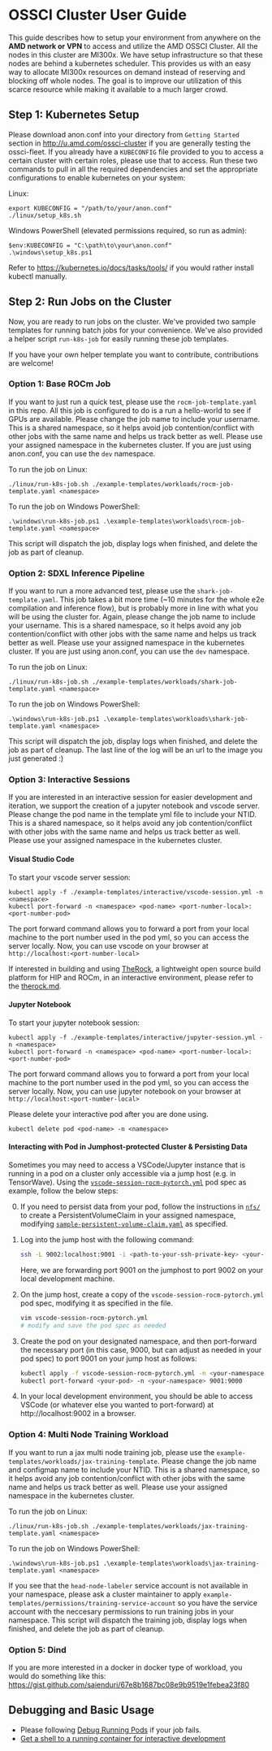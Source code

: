 # OSSCI Cluster User Guide

This guide describes how to setup your environment from anywhere on the **AMD network or VPN** to access and utilize the AMD OSSCI Cluster.
All the nodes in this cluster are MI300x. We have setup infrastructure so that these nodes are behind a kubernetes scheduler. This provides us with an easy way to allocate MI300x resources on demand instead of reserving and blocking off whole nodes. The goal is to improve our utilization of this scarce resource while making it available to a much larger crowd.

## Step 1: Kubernetes Setup
Please download anon.conf into your directory from `Getting Started` section in http://u.amd.com/ossci-cluster if you are generally testing the ossci-fleet.
If you already have a `KUBECONFIG` file provided to you to access a certain cluster with certain roles, please use that to access.
Run these two commands to pull in all the required dependencies and set the appropriate configurations to enable kubernetes on your system:

Linux:
```
export KUBECONFIG = "/path/to/your/anon.conf"
./linux/setup_k8s.sh
```

Windows PowerShell (elevated permissions required, so run as admin):
```
$env:KUBECONFIG = "C:\path\to\your\anon.conf"
.\windows\setup_k8s.ps1
```

Refer to https://kubernetes.io/docs/tasks/tools/ if you would rather install kubectl manually.

## Step 2: Run Jobs on the Cluster

Now, you are ready to run jobs on the cluster. We've provided two sample
templates for running batch jobs for your convenience. We've also
provided a helper script `run-k8s-job` for easily running these job
templates.

If you have your own helper template you want to contribute, contributions
are welcome!

### Option 1: Base ROCm Job

If you want to just run a quick test, please use the `rocm-job-template.yaml` in this repo.
All this job is configured to do is a run a hello-world to see if GPUs are available.
Please change the job name to include your username. This is a shared namespace, so it helps avoid job contention/conflict with other jobs with the same name and helps us track better as well.
Please use your assigned namespace in the kubernetes cluster. If you are just using anon.conf, you can use the `dev` namespace.

To run the job on Linux:
```
./linux/run-k8s-job.sh ./example-templates/workloads/rocm-job-template.yaml <namespace>
```

To run the job on Windows PowerShell:
```
.\windows\run-k8s-job.ps1 .\example-templates\workloads\rocm-job-template.yaml <namespace>
```

This script will dispatch the job, display logs when finished, and delete the job as part of cleanup.

### Option 2: SDXL Inference Pipeline

If you want to run a more advanced test, please use the `shark-job-template.yaml`.
This job takes a bit more time (~10 minutes for the whole e2e compilation and inference flow), but is probably more in line with what you will be using the cluster for.
Again, please change the job name to include your username. This is a shared namespace, so it helps avoid any job contention/conflict with other jobs with the same name and helps us track better as well.
Please use your assigned namespace in the kubernetes cluster. If you are just using anon.conf, you can use the `dev` namespace.

To run the job on Linux:
```
./linux/run-k8s-job.sh ./example-templates/workloads/shark-job-template.yaml <namespace>
```

To run the job on Windows PowerShell:
```
.\windows\run-k8s-job.ps1 .\example-templates\workloads\shark-job-template.yaml <namespace>
```

This script will dispatch the job, display logs when finished, and delete the job as part of cleanup.
The last line of the log will be an url to the image you just generated :)

### Option 3: Interactive Sessions

If you are interested in an interactive session for easier development and iteration, we support the creation of a jupyter notebook and vscode server.
Please change the pod name in the template yml file to include your NTID. This is a shared namespace, so it helps avoid any job contention/conflict with other jobs with the same name and helps us track better as well.
Please use your assigned namespace in the kubernetes cluster.

#### Visual Studio Code


To start your vscode server session:
```
kubectl apply -f ./example-templates/interactive/vscode-session.yml -n <namespace>
kubectl port-forward -n <namespace> <pod-name> <port-number-local>:<port-number-pod>
```
The port forward command allows you to forward a port from your local machine to the port number used in the pod yml, so you can access the server locally.
Now, you can use vscode on your browser at `http://localhost:<port-number-local>`

If interested in building and using [TheRock](https://github.com/ROCm/TheRock), a lightweight open source build platform for HIP and ROCm, in an interactive environment, please refer to the [therock.md](example-templates/interactive/the-rock/therock.md).

#### Jupyter Notebook


To start your jupyter notebook session:
```
kubectl apply -f ./example-templates/interactive/jupyter-session.yml -n <namespace>
kubectl port-forward -n <namespace> <pod-name> <port-number-local>:<port-number-pod>
```
The port forward command allows you to forward a port from your local machine to the port number used in the pod yml, so you can access the server locally.
Now, you can use jupyter notebook on your browser at `http://localhost:<port-number-local>`

Please delete your interactive pod after you are done using.
```
kubectl delete pod <pod-name> -n <namespace>
```

#### Interacting with Pod in Jumphost-protected Cluster & Persisting Data

Sometimes you may need to access a VSCode/Jupyter instance that is running in a pod on a cluster only accessible via a jump host (e.g. in TensorWave). Using the [`vscode-session-rocm-pytorch.yml`](/example-templates/interactive/vscode-session-rocm-pytorch.yml) pod spec as example, follow the below steps:

0. If you need to persist data from your pod, follow the instructions in [`nfs/`](/nfs/README.md) to create a PersistentVolumeClaim in your assigned namespace, modifying [`sample-persistent-volume-claim.yaml`](/nfs/sample-persistent-volume-claim.yaml) as specified.

1. Log into the jump host with the following command:

    ```bash
    ssh -L 9002:localhost:9001 -i <path-to-your-ssh-private-key> <your-user>@<jumphost-ip>  
    ```

    Here, we are forwarding port 9001 on the jumphost to port 9002 on your local development machine.

2. On the jump host, create a copy of the `vscode-session-rocm-pytorch.yml` pod spec, modifying it as specified in the file.

    ```bash
    vim vscode-session-rocm-pytorch.yml
    # modify and save the pod spec as needed
    ```

3. Create the pod on your designated namespace, and then port-forward the necessary port (in this case, 9000, but can adjust as needed in your pod spec) to port 9001 on your jump host as follows:

    ```bash
    kubectl apply -f vscode-session-rocm-pytorch.yml -n <your-namespace>
    kubectl port-forward <your-pod> -n <your-namespace> 9001:9000
    ```

4. In your local development environment, you should be able to access VSCode (or whatever else you wanted to port-forward) at http://localhost:9002 in a browser.

### Option 4: Multi Node Training Workload

If you want to run a jax multi node training job, please use the `example-templates/workloads/jax-training-template`.
Please change the job name and configmap name to include your NTID. This is a shared namespace, so it helps avoid any job contention/conflict with other jobs with the same name and helps us track better as well.
Please use your assigned namespace in the kubernetes cluster.

To run the job on Linux:
```
./linux/run-k8s-job.sh ./example-templates/workloads/jax-training-template.yaml <namespace>
```

To run the job on Windows PowerShell:
```
.\windows\run-k8s-job.ps1 .\example-templates\workloads\jax-training-template.yaml <namespace>
```

If you see that the `head-node-labeler` service account is not available in your namespace, please ask a cluster maintainer to apply `example-templates/permissions/training-service-account` so you have the service account with the neccesary permissions to run training jobs in your namespace.
This script will dispatch the training job, display logs when finished, and delete the job as part of cleanup.

### Option 5: Dind

If you are more interested in a docker in docker type of workload, you would do something like this: https://gist.github.com/saienduri/67e8b1687bc08e9b9519e1febea23f80

## Debugging and Basic Usage

- Please following [Debug Running Pods](https://kubernetes.io/docs/tasks/debug/debug-application/debug-running-pod/) if your job fails.
- [Get a shell to a running container for interactive development](https://kubernetes.io/docs/tasks/debug/debug-application/get-shell-running-container/)
